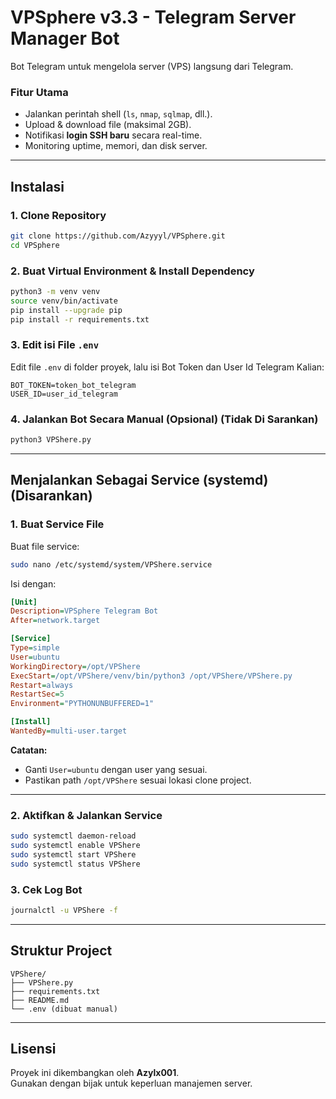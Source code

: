# VPSphere v3.3 - Telegram Server Manager Bot

Bot Telegram untuk mengelola server (VPS) langsung dari Telegram.

### Fitur Utama
- Jalankan perintah shell (`ls`, `nmap`, `sqlmap`, dll.).
- Upload & download file (maksimal 2GB).
- Notifikasi **login SSH baru** secara real-time.
- Monitoring uptime, memori, dan disk server.

---

## Instalasi

### 1. Clone Repository
```bash
git clone https://github.com/Azyyyl/VPSphere.git
cd VPSphere
```

### 2. Buat Virtual Environment & Install Dependency
```bash
python3 -m venv venv
source venv/bin/activate
pip install --upgrade pip
pip install -r requirements.txt
```

### 3. Edit isi File `.env`
Edit file `.env` di folder proyek, lalu isi Bot Token dan User Id Telegram Kalian:
```env
BOT_TOKEN=token_bot_telegram
USER_ID=user_id_telegram
```

### 4. Jalankan Bot Secara Manual (Opsional) (Tidak Di Sarankan)
```bash
python3 VPShere.py
```

---

## Menjalankan Sebagai Service (systemd) (Disarankan)

### 1. Buat Service File
Buat file service:
```bash
sudo nano /etc/systemd/system/VPShere.service
```

Isi dengan:
```ini
[Unit]
Description=VPSphere Telegram Bot
After=network.target

[Service]
Type=simple
User=ubuntu
WorkingDirectory=/opt/VPShere
ExecStart=/opt/VPShere/venv/bin/python3 /opt/VPShere/VPShere.py
Restart=always
RestartSec=5
Environment="PYTHONUNBUFFERED=1"

[Install]
WantedBy=multi-user.target
```

**Catatan:**
- Ganti `User=ubuntu` dengan user yang sesuai.
- Pastikan path `/opt/VPShere` sesuai lokasi clone project.

---

### 2. Aktifkan & Jalankan Service
```bash
sudo systemctl daemon-reload
sudo systemctl enable VPShere
sudo systemctl start VPShere
sudo systemctl status VPShere
```

### 3. Cek Log Bot
```bash
journalctl -u VPShere -f
```

---

## Struktur Project
```
VPShere/
├── VPShere.py
├── requirements.txt
├── README.md
└── .env (dibuat manual)
```

---

## Lisensi
Proyek ini dikembangkan oleh **Azylx001**.  
Gunakan dengan bijak untuk keperluan manajemen server.
